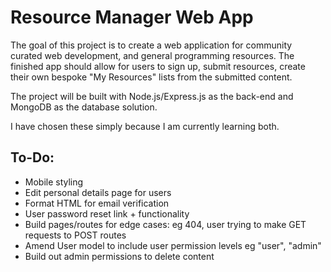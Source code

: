 # Resource Manager Web App

The goal of this project is to create a web application for community curated web development, and general programming resources. The finished app should allow for users to sign up, submit resources, create their own bespoke "My Resources" lists from the submitted content.

The project will be built with Node.js/Express.js as the back-end and MongoDB as the database solution.

I have chosen these simply because I am currently learning both.

## To-Do:

* Mobile styling
* Edit personal details page for users
* Format HTML for email verification
* User password reset link + functionality
* Build pages/routes for edge cases: eg 404, user trying to make GET requests to POST routes
* Amend User model to include user permission levels eg "user", "admin"
* Build out admin permissions to delete content